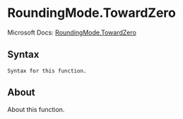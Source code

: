 ---
---

# RoundingMode.TowardZero

Microsoft Docs: [RoundingMode.TowardZero](https://docs.microsoft.com/en-us/powerquery-m/roundingmode-towardzero)

## Syntax

```powerquery-m
Syntax for this function.
```

## About

About this function.

